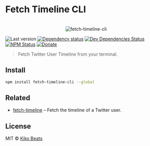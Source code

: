 # Fetch Timeline CLI

<p align="center">
  <br>
  <img src="" alt="fetch-timeline-cli">
  <br>
</p>

![Last version](https://img.shields.io/github/tag/Kikobeats/fetch-timeline-cli.svg?style=flat-square)
[![Dependency status](http://img.shields.io/david/Kikobeats/fetch-timeline-cli.svg?style=flat-square)](https://david-dm.org/Kikobeats/fetch-timeline-cli)
[![Dev Dependencies Status](http://img.shields.io/david/dev/Kikobeats/fetch-timeline-cli.svg?style=flat-square)](https://david-dm.org/Kikobeats/fetch-timeline-cli#info=devDependencies)
[![NPM Status](http://img.shields.io/npm/dm/fetch-timeline-cli.svg?style=flat-square)](https://www.npmjs.org/package/fetch-timeline-cli)
[![Donate](https://img.shields.io/badge/donate-paypal-blue.svg?style=flat-square)](https://paypal.me/Kikobeats)

> Fetch Twitter User Timeline from your terminal.

## Install

```bash
npm install fetch-timeline-cli --global
```

## Related

- [fetch-timeline](https://github.com/Kikobeats/fetch-timeline) – Fetch the timeline of a Twitter user.

## License

MIT © [Kiko Beats](http://kikobeats.com)
